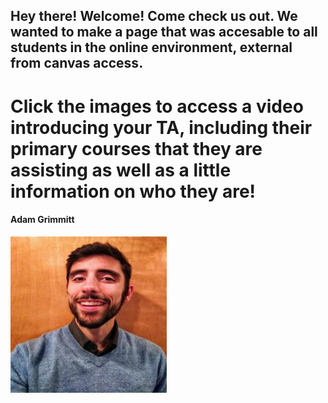 ## Hey there! Welcome! Come check us out. We wanted to make a page that was accesable to all students in the online environment, external from canvas access.

# Click the images to access a video introducing your TA, including their primary courses that they are assisting as well as a little information on who they are! 


#### Adam Grimmitt

[![Youtube][1]][2]

[1]:  profiles/IMG_20190210_164227-01.jpg
[2]:  https://www.youtube.com/watch?v=4nII6BugOss"   
